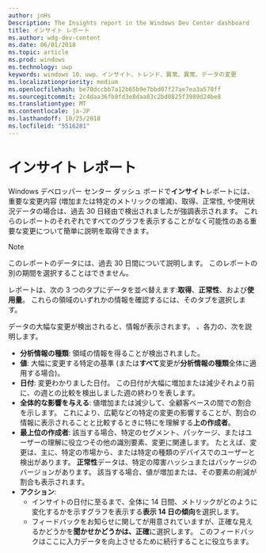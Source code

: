 ```yaml
---
author: jnHs
Description: The Insights report in the Windows Dev Center dashboard
title: インサイト レポート
ms.author: wdg-dev-content
ms.date: 06/01/2018
ms.topic: article
ms.prod: windows
ms.technology: uwp
keywords: windows 10、uwp、インサイト、トレンド、異常、異常、データの変更
ms.localizationpriority: medium
ms.openlocfilehash: be70dccbb7a12b65b9e7bbd07f27ae7ea3a578ff
ms.sourcegitcommit: 2c4daa36fb9fd3e8daa83c2bd0825f3989d24be8
ms.translationtype: MT
ms.contentlocale: ja-JP
ms.lasthandoff: 10/25/2018
ms.locfileid: "5516281"
---
```

# <a name="insights-report"></a>インサイト レポート


Windows デベロッパー センター ダッシュ ボードで**インサイト**レポートには、重要な変更内容 (増加または特定のメトリックの増減)、取得、正常性, や使用状況データの場合は、過去 30 日経由で検出されましたが強調表示されます。 これらのレポートのそれぞれですべてのグラフを表示することがなく可能性のある重要な変更について簡単に説明を取得できます。

> [!NOTE]
> このレポートのデータには、過去 30 日間について説明します。 このレポートの別の期間を選択することはできません。

レポートは、次の 3 つのタブにデータを並べ替えます:**取得**、**正常性**、および**使用量**。 これらの領域のいずれかの情報を確認するには、そのタブを選択します。

データの大幅な変更が検出されると、情報が表示されます。 、各力の、次を説明します。
- **分析情報の種類**: 領域の情報を得ることが検出されました。
- **値**: 大幅に変更する特定の基準 (または**すべて**変更が**分析情報の種類**全体に適用する場合)。
- **日付**: 変更わかりました日付。 この日付が大幅に増加または減少それより前に、の週との比較を検出しました週の終わりを表します。
- **全体的な影響を与える**: 値増加または減少して、全顧客ベースの間での割合を示します。 これにより、広範などの特定の変更の影響することが、割合の情報に表示されることと比較するときに特にを理解する**上の作成者**。
- **最上位の作成者**: 該当する場合、特定のセグメント、パッケージ、またはユーザーの理解に役立つその他の識別要素、変更に関連します。 たとえば、変更は、主に、特定の市場から、または特定の種類のデバイスでのユーザーと検出があります。 **正常性**データは、特定の障害ハッシュまたはパッケージのバージョンがあります。 該当する場合、値が増加または、その要素の削減が割合も表示されます。
- **アクション**:
   - インサイトの日付に至るまで、全体に 14 日間、メトリックがどのように変化するかを示すグラフを表示する**表示 14 日の傾向**を選択します。
   - フィードバックをお知らせに関してが用意されていますが、正確な見えるかどうかを**聞かせかどうかは、正確**に選択します。 このフィードバックはここに入力データを向上させるために続行することに役立ちます。 

